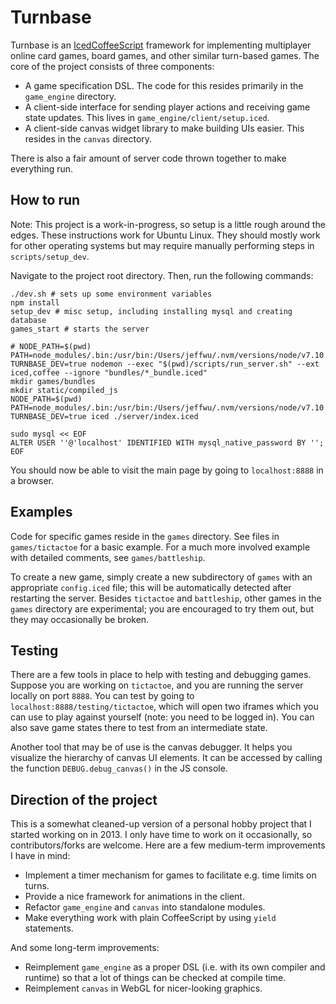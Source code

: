 # Turnbase

Turnbase is an [IcedCoffeeScript] framework for implementing
multiplayer online card games, board games, and other similar
turn-based games. The core of the project consists of three
components:

[IcedCoffeeScript]:http://maxtaco.github.io/coffee-script/

- A game specification DSL. The code for this resides primarily in the
  `game_engine` directory.
- A client-side interface for sending player actions and receiving
  game state updates. This lives in `game_engine/client/setup.iced`.
- A client-side canvas widget library to make building UIs easier. This
  resides in the `canvas` directory.

There is also a fair amount of server code thrown together to make
everything run.

## How to run

Note: This project is a work-in-progress, so setup is a little rough
around the edges. These instructions work for Ubuntu Linux. They
should mostly work for other operating systems but may require
manually performing steps in `scripts/setup_dev`.

Navigate to the project root directory. Then, run the following commands:
```
./dev.sh # sets up some environment variables
npm install
setup_dev # misc setup, including installing mysql and creating database
games_start # starts the server

# NODE_PATH=$(pwd) PATH=node_modules/.bin:/usr/bin:/Users/jeffwu/.nvm/versions/node/v7.10.1/bin TURNBASE_DEV=true nodemon --exec "$(pwd)/scripts/run_server.sh" --ext iced,coffee --ignore "bundles/*_bundle.iced"
mkdir games/bundles
mkdir static/compiled_js
NODE_PATH=$(pwd) PATH=node_modules/.bin:/usr/bin:/Users/jeffwu/.nvm/versions/node/v7.10.1/bin TURNBASE_DEV=true iced ./server/index.iced

sudo mysql << EOF
ALTER USER ''@'localhost' IDENTIFIED WITH mysql_native_password BY '';
EOF

```
You should now be able to visit the main page by going to
`localhost:8888` in a browser.

## Examples

Code for specific games reside in the `games` directory. See files in
`games/tictactoe` for a basic example. For a much more involved
example with detailed comments, see `games/battleship`.

To create a new game, simply create a new subdirectory of `games` with
an appropriate `config.iced` file; this will be automatically detected
after restarting the server. Besides `tictactoe` and `battleship`,
other games in the `games` directory are experimental; you are
encouraged to try them out, but they may occasionally be broken.

## Testing

There are a few tools in place to help with testing and debugging
games. Suppose you are working on `tictactoe`, and you are running
the server locally on port `8888`. You can test by going to
`localhost:8888/testing/tictactoe`, which will open two iframes which
you can use to play against yourself (note: you need to be logged
in). You can also save game states there to test from an intermediate
state.

Another tool that may be of use is the canvas debugger. It helps you
visualize the hierarchy of canvas UI elements. It can be accessed by
calling the function `DEBUG.debug_canvas()` in the JS console.


## Direction of the project

This is a somewhat cleaned-up version of a personal hobby project that
I started working on in 2013. I only have time to work on it
occasionally, so contributors/forks are welcome. Here are a few
medium-term improvements I have in mind:

- Implement a timer mechanism for games to facilitate e.g. time limits
  on turns.
- Provide a nice framework for animations in the client.
- Refactor `game_engine` and `canvas` into standalone modules.
- Make everything work with plain CoffeeScript by using `yield`
  statements.

And some long-term improvements:

- Reimplement `game_engine` as a proper DSL (i.e. with its own
  compiler and runtime) so that a lot of things can be checked at
  compile time.
- Reimplement `canvas` in WebGL for nicer-looking graphics.
